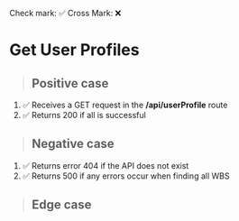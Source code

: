 Check mark: ✅
Cross Mark: ❌

# Get User Profiles

> ## Positive case

1. ✅ Receives a GET request in the **/api/userProfile** route
2. ✅ Returns 200 if all is successful

> ## Negative case

1. ✅ Returns error 404 if the API does not exist
2. ✅ Returns 500 if any errors occur when finding all WBS

> ## Edge case
